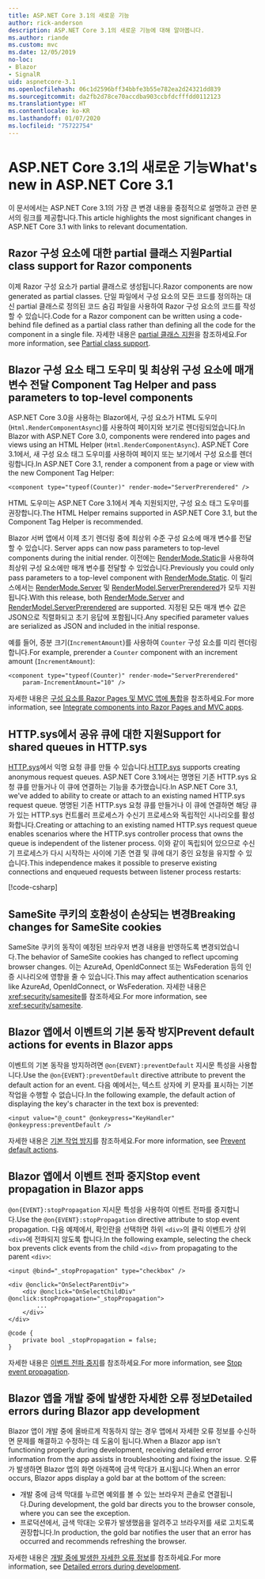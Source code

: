 ```yaml
---
title: ASP.NET Core 3.1의 새로운 기능
author: rick-anderson
description: ASP.NET Core 3.1의 새로운 기능에 대해 알아봅니다.
ms.author: riande
ms.custom: mvc
ms.date: 12/05/2019
no-loc:
- Blazor
- SignalR
uid: aspnetcore-3.1
ms.openlocfilehash: 06c1d2596bff34bbfe3b55e782ea2d24321dd839
ms.sourcegitcommit: da2fb2d78ce70accdba903ccbfdcfffdd0112123
ms.translationtype: HT
ms.contentlocale: ko-KR
ms.lasthandoff: 01/07/2020
ms.locfileid: "75722754"
---
```

# <a name="whats-new-in-aspnet-core-31"></a><span data-ttu-id="a9141-103">ASP.NET Core 3.1의 새로운 기능</span><span class="sxs-lookup"><span data-stu-id="a9141-103">What's new in ASP.NET Core 3.1</span></span>

<span data-ttu-id="a9141-104">이 문서에서는 ASP.NET Core 3.1의 가장 큰 변경 내용을 중점적으로 설명하고 관련 문서의 링크를 제공합니다.</span><span class="sxs-lookup"><span data-stu-id="a9141-104">This article highlights the most significant changes in ASP.NET Core 3.1 with links to relevant documentation.</span></span>

## <a name="partial-class-support-for-razor-components"></a><span data-ttu-id="a9141-105">Razor 구성 요소에 대한 partial 클래스 지원</span><span class="sxs-lookup"><span data-stu-id="a9141-105">Partial class support for Razor components</span></span>

<span data-ttu-id="a9141-106">이제 Razor 구성 요소가 partial 클래스로 생성됩니다.</span><span class="sxs-lookup"><span data-stu-id="a9141-106">Razor components are now generated as partial classes.</span></span> <span data-ttu-id="a9141-107">단일 파일에서 구성 요소의 모든 코드를 정의하는 대신 partial 클래스로 정의된 코드 숨김 파일을 사용하여 Razor 구성 요소의 코드를 작성할 수 있습니다.</span><span class="sxs-lookup"><span data-stu-id="a9141-107">Code for a Razor component can be written using a code-behind file defined as a partial class rather than defining all the code for the component in a single file.</span></span> <span data-ttu-id="a9141-108">자세한 내용은 [partial 클래스 지원](xref:blazor/components#partial-class-support)을 참조하세요.</span><span class="sxs-lookup"><span data-stu-id="a9141-108">For more information, see [Partial class support](xref:blazor/components#partial-class-support).</span></span>

## <a name="opno-locblazor-component-tag-helper-and-pass-parameters-to-top-level-components"></a>Blazor<span data-ttu-id="a9141-109"> 구성 요소 태그 도우미 및 최상위 구성 요소에 매개 변수 전달</span><span class="sxs-lookup"><span data-stu-id="a9141-109"> Component Tag Helper and pass parameters to top-level components</span></span>

<span data-ttu-id="a9141-110">ASP.NET Core 3.0을 사용하는 Blazor에서, 구성 요소가 HTML 도우미(`Html.RenderComponentAsync`)를 사용하여 페이지와 보기로 렌더링되었습니다.</span><span class="sxs-lookup"><span data-stu-id="a9141-110">In Blazor with ASP.NET Core 3.0, components were rendered into pages and views using an HTML Helper (`Html.RenderComponentAsync`).</span></span> <span data-ttu-id="a9141-111">ASP.NET Core 3.1에서, 새 구성 요소 태그 도우미를 사용하여 페이지 또는 보기에서 구성 요소를 렌더링합니다.</span><span class="sxs-lookup"><span data-stu-id="a9141-111">In ASP.NET Core 3.1, render a component from a page or view with the new Component Tag Helper:</span></span>

```cshtml
<component type="typeof(Counter)" render-mode="ServerPrerendered" />
```

<span data-ttu-id="a9141-112">HTML 도우미는 ASP.NET Core 3.1에서 계속 지원되지만, 구성 요소 태그 도우미를 권장합니다.</span><span class="sxs-lookup"><span data-stu-id="a9141-112">The HTML Helper remains supported in ASP.NET Core 3.1, but the Component Tag Helper is recommended.</span></span>

Blazor<span data-ttu-id="a9141-113"> 서버 앱에서 이제 초기 렌더링 중에 최상위 수준 구성 요소에 매개 변수를 전달할 수 있습니다.</span><span class="sxs-lookup"><span data-stu-id="a9141-113"> Server apps can now pass parameters to top-level components during the initial render.</span></span> <span data-ttu-id="a9141-114">이전에는 [RenderMode.Static](xref:Microsoft.AspNetCore.Mvc.Rendering.RenderMode.Static)을 사용하여 최상위 구성 요소에만 매개 변수를 전달할 수 있었습니다.</span><span class="sxs-lookup"><span data-stu-id="a9141-114">Previously you could only pass parameters to a top-level component with [RenderMode.Static](xref:Microsoft.AspNetCore.Mvc.Rendering.RenderMode.Static).</span></span> <span data-ttu-id="a9141-115">이 릴리스에서는 [RenderMode.Server](xref:Microsoft.AspNetCore.Mvc.Rendering.RenderMode.Server) 및 [RenderModel.ServerPrerendered](xref:Microsoft.AspNetCore.Mvc.Rendering.RenderMode.ServerPrerendered)가 모두 지원됩니다.</span><span class="sxs-lookup"><span data-stu-id="a9141-115">With this release, both [RenderMode.Server](xref:Microsoft.AspNetCore.Mvc.Rendering.RenderMode.Server) and [RenderModel.ServerPrerendered](xref:Microsoft.AspNetCore.Mvc.Rendering.RenderMode.ServerPrerendered) are supported.</span></span> <span data-ttu-id="a9141-116">지정된 모든 매개 변수 값은 JSON으로 직렬화되고 초기 응답에 포함됩니다.</span><span class="sxs-lookup"><span data-stu-id="a9141-116">Any specified parameter values are serialized as JSON and included in the initial response.</span></span>

<span data-ttu-id="a9141-117">예를 들어, 증분 크기(`IncrementAmount`)를 사용하여 `Counter` 구성 요소를 미리 렌더링합니다.</span><span class="sxs-lookup"><span data-stu-id="a9141-117">For example, prerender a `Counter` component with an increment amount (`IncrementAmount`):</span></span>

```cshtml
<component type="typeof(Counter)" render-mode="ServerPrerendered" 
    param-IncrementAmount="10" />
```

<span data-ttu-id="a9141-118">자세한 내용은 [구성 요소를 Razor Pages 및 MVC 앱에 통합](xref:blazor/components#integrate-components-into-razor-pages-and-mvc-apps)을 참조하세요.</span><span class="sxs-lookup"><span data-stu-id="a9141-118">For more information, see [Integrate components into Razor Pages and MVC apps](xref:blazor/components#integrate-components-into-razor-pages-and-mvc-apps).</span></span>

## <a name="support-for-shared-queues-in-httpsys"></a><span data-ttu-id="a9141-119">HTTP.sys에서 공유 큐에 대한 지원</span><span class="sxs-lookup"><span data-stu-id="a9141-119">Support for shared queues in HTTP.sys</span></span>

<span data-ttu-id="a9141-120">[HTTP.sys](xref:fundamentals/servers/httpsys)에서 익명 요청 큐를 만들 수 있습니다.</span><span class="sxs-lookup"><span data-stu-id="a9141-120">[HTTP.sys](xref:fundamentals/servers/httpsys) supports creating anonymous request queues.</span></span> <span data-ttu-id="a9141-121">ASP.NET Core 3.1에서는 명명된 기존 HTTP.sys 요청 큐를 만들거나 이 큐에 연결하는 기능을 추가했습니다.</span><span class="sxs-lookup"><span data-stu-id="a9141-121">In ASP.NET Core 3.1, we've added to ability to create or attach to an existing named HTTP.sys request queue.</span></span> <span data-ttu-id="a9141-122">명명된 기존 HTTP.sys 요청 큐를 만들거나 이 큐에 연결하면 해당 큐가 있는 HTTP.sys 컨트롤러 프로세스가 수신기 프로세스와 독립적인 시나리오를 활성화합니다.</span><span class="sxs-lookup"><span data-stu-id="a9141-122">Creating or attaching to an existing named HTTP.sys request queue enables scenarios where the HTTP.sys controller process that owns the queue is independent of the listener process.</span></span> <span data-ttu-id="a9141-123">이와 같이 독립되어 있으므로 수신기 프로세스가 다시 시작하는 사이에 기존 연결 및 큐에 대기 중인 요청을 유지할 수 있습니다.</span><span class="sxs-lookup"><span data-stu-id="a9141-123">This independence makes it possible to preserve existing connections and enqueued requests between listener process restarts:</span></span>

[!code-csharp[](sample/Program.cs?name=snippet)]

## <a name="breaking-changes-for-samesite-cookies"></a><span data-ttu-id="a9141-124">SameSite 쿠키의 호환성이 손상되는 변경</span><span class="sxs-lookup"><span data-stu-id="a9141-124">Breaking changes for SameSite cookies</span></span>

<span data-ttu-id="a9141-125">SameSite 쿠키의 동작이 예정된 브라우저 변경 내용을 반영하도록 변경되었습니다.</span><span class="sxs-lookup"><span data-stu-id="a9141-125">The behavior of SameSite cookies has changed to reflect upcoming browser changes.</span></span> <span data-ttu-id="a9141-126">이는 AzureAd, OpenIdConnect 또는 WsFederation 등의 인증 시나리오에 영향을 줄 수 있습니다.</span><span class="sxs-lookup"><span data-stu-id="a9141-126">This may affect authentication scenarios like AzureAd, OpenIdConnect, or WsFederation.</span></span> <span data-ttu-id="a9141-127">자세한 내용은 <xref:security/samesite>를 참조하세요.</span><span class="sxs-lookup"><span data-stu-id="a9141-127">For more information, see <xref:security/samesite>.</span></span>

## <a name="prevent-default-actions-for-events-in-opno-locblazor-apps"></a><span data-ttu-id="a9141-128">Blazor 앱에서 이벤트의 기본 동작 방지</span><span class="sxs-lookup"><span data-stu-id="a9141-128">Prevent default actions for events in Blazor apps</span></span>

<span data-ttu-id="a9141-129">이벤트의 기본 동작을 방지하려면 `@on{EVENT}:preventDefault` 지시문 특성을 사용합니다.</span><span class="sxs-lookup"><span data-stu-id="a9141-129">Use the `@on{EVENT}:preventDefault` directive attribute to prevent the default action for an event.</span></span> <span data-ttu-id="a9141-130">다음 예에서는, 텍스트 상자에 키 문자를 표시하는 기본 작업을 수행할 수 없습니다.</span><span class="sxs-lookup"><span data-stu-id="a9141-130">In the following example, the default action of displaying the key's character in the text box is prevented:</span></span>

```razor
<input value="@_count" @onkeypress="KeyHandler" @onkeypress:preventDefault />
```

<span data-ttu-id="a9141-131">자세한 내용은 [기본 작업 방지](xref:blazor/components#prevent-default-actions)를 참조하세요.</span><span class="sxs-lookup"><span data-stu-id="a9141-131">For more information, see [Prevent default actions](xref:blazor/components#prevent-default-actions).</span></span>

## <a name="stop-event-propagation-in-opno-locblazor-apps"></a><span data-ttu-id="a9141-132">Blazor 앱에서 이벤트 전파 중지</span><span class="sxs-lookup"><span data-stu-id="a9141-132">Stop event propagation in Blazor apps</span></span>

<span data-ttu-id="a9141-133">`@on{EVENT}:stopPropagation` 지시문 특성을 사용하여 이벤트 전파를 중지합니다.</span><span class="sxs-lookup"><span data-stu-id="a9141-133">Use the `@on{EVENT}:stopPropagation` directive attribute to stop event propagation.</span></span> <span data-ttu-id="a9141-134">다음 예제에서, 확인란을 선택하면 하위 `<div>`의 클릭 이벤트가 상위 `<div>`에 전파되지 않도록 합니다.</span><span class="sxs-lookup"><span data-stu-id="a9141-134">In the following example, selecting the check box prevents click events from the child `<div>` from propagating to the parent `<div>`:</span></span>

```razor
<input @bind="_stopPropagation" type="checkbox" />

<div @onclick="OnSelectParentDiv">
    <div @onclick="OnSelectChildDiv" @onclick:stopPropagation="_stopPropagation">
        ...
    </div>
</div>

@code {
    private bool _stopPropagation = false;
}
```

<span data-ttu-id="a9141-135">자세한 내용은 [이벤트 전파 중지](xref:blazor/components#stop-event-propagation)를 참조하세요.</span><span class="sxs-lookup"><span data-stu-id="a9141-135">For more information, see [Stop event propagation](xref:blazor/components#stop-event-propagation).</span></span>

## <a name="detailed-errors-during-opno-locblazor-app-development"></a><span data-ttu-id="a9141-136">Blazor 앱을 개발 중에 발생한 자세한 오류 정보</span><span class="sxs-lookup"><span data-stu-id="a9141-136">Detailed errors during Blazor app development</span></span>

<span data-ttu-id="a9141-137">Blazor 앱이 개발 중에 올바르게 작동하지 않는 경우 앱에서 자세한 오류 정보를 수신하면 문제를 해결하고 수정하는 데 도움이 됩니다.</span><span class="sxs-lookup"><span data-stu-id="a9141-137">When a Blazor app isn't functioning properly during development, receiving detailed error information from the app assists in troubleshooting and fixing the issue.</span></span> <span data-ttu-id="a9141-138">오류가 발생하면 Blazor 앱의 화면 아래쪽에 금색 막대가 표시됩니다.</span><span class="sxs-lookup"><span data-stu-id="a9141-138">When an error occurs, Blazor apps display a gold bar at the bottom of the screen:</span></span>

* <span data-ttu-id="a9141-139">개발 중에 금색 막대를 누르면 예외를 볼 수 있는 브라우저 콘솔로 연결됩니다.</span><span class="sxs-lookup"><span data-stu-id="a9141-139">During development, the gold bar directs you to the browser console, where you can see the exception.</span></span>
* <span data-ttu-id="a9141-140">프로덕션에서, 금색 막대는 오류가 발생했음을 알려주고 브라우저를 새로 고치도록 권장합니다.</span><span class="sxs-lookup"><span data-stu-id="a9141-140">In production, the gold bar notifies the user that an error has occurred and recommends refreshing the browser.</span></span>

<span data-ttu-id="a9141-141">자세한 내용은 [개발 중에 발생한 자세한 오류 정보](xref:blazor/handle-errors#detailed-errors-during-development)를 참조하세요.</span><span class="sxs-lookup"><span data-stu-id="a9141-141">For more information, see [Detailed errors during development](xref:blazor/handle-errors#detailed-errors-during-development).</span></span>
